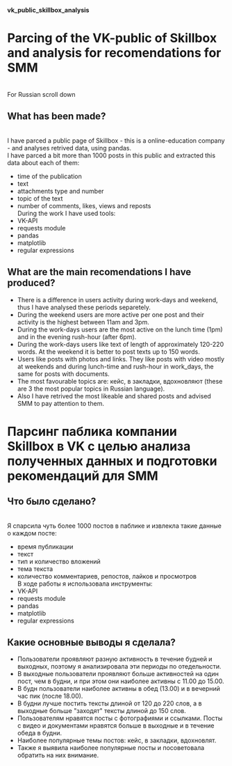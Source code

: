 <b> vk_public_skillbox_analysis </b> 
# Parcing of the VK-public of Skillbox and analysis for recomendations for SMM
<br> For Russian scroll down
## What has been made?
<br> I have parced a public page of Skillbox - this is a online-education company - and analyses retrived data, using pandas.
<br> I have parced a bit more than 1000 posts in this public and extracted this data about each of them:
* time of the publication
* text
* attachments type and number
* topic of the text
* number of comments, likes, views and reposts
<br> During the work I have used tools:
* VK-API 
* requests module
* pandas
* matplotlib
* regular expressions 
## What are the main recomendations I have produced?
* There is a difference in users activity during work-days and weekend, thus I have analysed these periods separetely. 
* During the weekend users are more active per one post and their activity is the highest between 11am and 3pm. 
* During the work-days users are the most active on the lunch time (1pm) and in the evening rush-hour (after 6pm).
* During the work-days users like text of length of approximately 120-220 words. At the weekend it is better to post texts up to 150 words. 
* Users like posts with photos and links. They like posts with video mostly at weekends and during lunch-time and rush-hour in work_days, the same for posts with documents. 
* The most favourable topics are: кейс, в закладки, вдохновляют (these are 3 the most popular topics in Russian language). 
* Also I have retrived the most likeable and shared posts and advised SMM to pay attention to them. 

# Парсинг паблика компании Skillbox в VK с целью анализа полученных данных и подготовки рекомендаций для SMM
## Что было сделано? 
<br> Я спарсила чуть более 1000 постов в паблике и извлекла такие данные о каждом посте:
* время публикации
* текст
* тип и количество вложений 
* тема текста
* количество комментариев, репостов, лайков и просмотров
<br> В ходе работы я использовала инструменты:
* VK-API 
* requests module
* pandas
* matplotlib
* regular expressions 
## Какие основные выводы я сделала? 
* Пользователи проявляют разную активность в течение будней и выходных, поэтому я анализировала эти периоды по отедельности. 
* В выходные пользователи проявляют больше активностей на один пост, чем в будни, и при этом они наиболее активны с 11.00 до 15.00. 
* В будн пользователи наиболее активны в обед (13.00) и в вечерний час пик (после 18.00).
* В будни лучше постить тексты длиной от 120 до 220 слов, а в выходные больше "заходят" тексты длиной до 150 слов. 
* Пользователям нравятся посты с фотографиями и ссылками. Посты с видео и документами нравятся больше в выходные и в течение обеда в будни. 
* Наиболее популярные темы постов: кейс, в закладки, вдохновлят. 
* Также я выявила наиболее популярные посты и посоветовала обратить на них внимание. 


